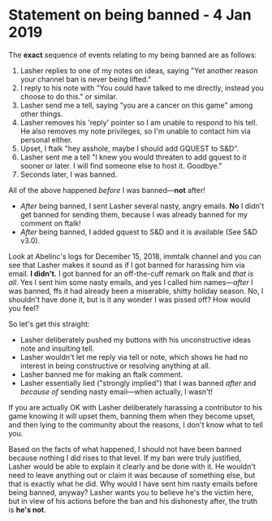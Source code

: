 # Statement on being banned - 4 Jan 2019

The **exact** sequence of events relating to my being banned are as follows:

1. Lasher replies to one of my notes on ideas, saying "Yet another reason your channel ban is never being lifted."
2. I reply to his note with "You could have talked to me directly, instead you choose to do this." or similar.  
3. Lasher send me a tell, saying "you are a cancer on this game" among other things.
4. Lasher removes his 'reply' pointer so I am unable to respond to his tell.  He also removes my note privileges, so I'm unable to contact him via personal either.
5. Upset, I ftalk "hey asshole, maybe I should add GQUEST to S&D".
6. Lasher sent me a tell "I knew you would threaten to add gquest to it sooner or later.  I will find someone else to host it.  Goodbye."
7. Seconds later, I was banned.

All of the above happened *before* I was banned—**not** after!  

- *After* being banned, I sent Lasher several nasty, angry emails.  **No** I didn't get banned for sending them, because I was already banned for my comment on ftalk!
- *After* being banned, I added gquest to S&D and it is available (See S&D v3.0).  

Look at Abelinc's logs for December 15, 2018, immtalk channel and you can see that Lasher makes it sound as if I got banned for harassing him via email.  **I didn't.**  I got banned for an off-the-cuff remark on ftalk and *that is all*.  Yes I sent him some nasty emails, and yes I called him names—*after* I was banned, ffs it had already been a miserable, shitty holiday season.  No, I shouldn't have done it, but is it any wonder I was pissed off?  How would you feel?

So let's get this straight:
- Lasher deliberately pushed my buttons with his unconstructive ideas note and insulting tell.
- Lasher wouldn't let me reply via tell or note, which shows he had no interest in being constructive or resolving anything at all.
- Lasher banned me for making an ftalk comment.
- Lasher essentially lied ("strongly implied") that I was banned *after* and *because of* sending nasty email—when actually, I wasn't!

If you are actually OK with Lasher deliberately harassing a contributor to his game knowing it will upset them, banning them when they become upset, and then lying to the community about the reasons, I don't know what to tell you.

Based on the facts of what happened, I should not have been banned because nothing I did rises to that level.  If my ban were truly justified, Lasher would be able to explain it clearly and be done with it.  He wouldn't need to leave anything out or claim it was because of something else, but that is exactly what he did.  Why would I have sent him nasty emails before being banned, anyway?  Lasher wants you to believe he's the victim here, but in view of his actions before the ban and his dishonesty after, the truth is **he's not**.

